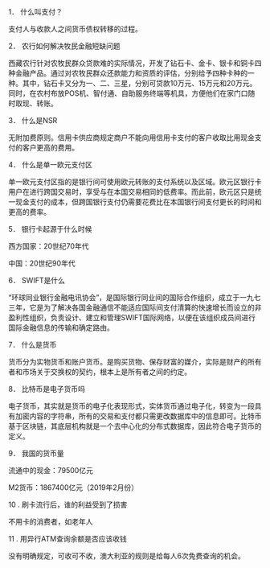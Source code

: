 1． 什么叫支付？

支付人与收款人之间货币债权转移的过程。

2． 农行如何解决牧民金融短缺问题

西藏农行针对农牧民群众贷款难的实际情况，开发了钻石卡、金卡、银卡和铜卡四种金融产品。通过对农牧民群众还款能力和资质的评估，分别给予四种卡种的一种。其中，钻石卡又分为一、二、三星，分别可贷款10万元、15万元和20万元。同时，在农村布放POS机、智付通、自助服务终端等机具，方便他们在家门口随时取现、转账。

3． 什么是NSR

无附加费原则。信用卡供应商规定商户不能向用信用卡支付的客户收取比用现金支付的客户更高的费用。

4． 什么是单一欧元支付区

单一欧元支付区指的是银行间可使用欧元转账的支付系统以及区域。欧元区银行卡用户在进行跨国交易时，享受与在本国交易相同的低费率。而此前，欧元区只是统一现金支付的成本，但跨国银行支付仍需要花费比在本国银行间支付更长的时间和更高的费率。

5． 银行卡起源于什么时候

西方国家：20世纪70年代

中国：20世纪90年代

6． SWIFT是什么

“环球同业银行金融电讯协会”，是国际银行同业间的国际合作组织，成立于一九七三年，它是为了解决各国金融通信不能适应国际间支付清算的快速增长而设立的非盈利性组织，负责设计、建立和管理SWIFT国际网络，以便在该组织成员间进行国际金融信息的传输和确定路由。

7． 什么是货币

货币分为实物货币和账户货币。是购买货物、保存财富的媒介，实际是财产的所有者和市场关于交换权的契约，根本上是所有者之间的约定。

8． 比特币是电子货币吗

电子货币，其实就是货币的电子化表现形式，实体货币通过电子化，转变为一段具有加密内容的字符串，所有的交易和支付都只需更改数据库中的信息即可。比特币基于区块链，其底层机构就是一个去中心化的分布式数据库，因此符合电子货币的定义。

9． 我国的货币量

流通中的现金：79500亿元

M2货币：1867400亿元（2019年2月份）

10 . 刷卡流行后，谁的利益受到了损害

不用卡的消费者，如老年人

11 . 用异行ATM查询余额是否应该收钱

没有明确规定，可收可不收，澳大利亚的规则是给每人6次免费查询的机会。